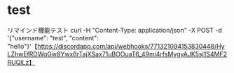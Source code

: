 # test
リマインド機能テスト
curl -H "Content-Type: application/json" -X POST -d '{"username": "test", "content": "hello"}'【https://discordapp.com/api/webhooks/771321094153830448/HyLZhwEfRDWqGw8Ywx6rTajXSax71uBOOuaT6_49mi4rfsMygyAJK5sj1S4MF2RUQlLz】

